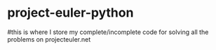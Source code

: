 # project-euler-python
#this is where I store my complete/incomplete code for solving all the problems on projecteuler.net
